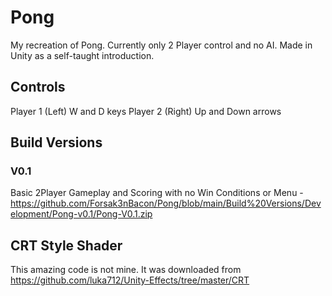 # Pong
 My recreation of Pong. Currently only 2 Player control and no AI. 
 Made in Unity as a self-taught introduction.
 
## Controls
 Player 1 (Left) W and D keys
 Player 2 (Right) Up and Down arrows

## Build Versions
 ### V0.1
  Basic 2Player Gameplay and Scoring with no Win Conditions or Menu - https://github.com/Forsak3nBacon/Pong/blob/main/Build%20Versions/Development/Pong-v0.1/Pong-V0.1.zip

## CRT Style Shader
 This amazing code is not mine. It was downloaded from https://github.com/luka712/Unity-Effects/tree/master/CRT
